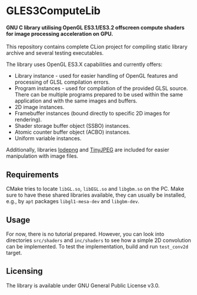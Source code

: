 # GLES3ComputeLib
#### GNU C library utilising OpenGL ES3.1/ES3.2 offscreen compute shaders for image processing acceleration on GPU.
This repository contains complete CLion project for compiling static library archive and several testing executables.

The library uses OpenGL ES3.X capabilities and currently offers:
* Library instance - used for easier handling of OpenGL features and processing of GLSL compilation errors.
* Program instances - used for compilation of the provided GLSL source. There can be multiple programs prepared to be used within the same application and with the same images and buffers.
* 2D image instances.
* Framebuffer instances (bound directly to specific 2D images for rendering).
* Shader storage buffer object (SSBO) instances.
* Atomic counter buffer object (ACBO) instances.
* Uniform variable instances.

Additionally, libraries [lodepng](https://github.com/lvandeve/lodepng) and [TinyJPEG](https://github.com/serge-rgb/TinyJPEG) are included for easier manipulation with image files.

## Requirements
CMake tries to locate `libGL.so`, `libEGL.so` and `libgbm.so` on the PC. Make sure to have these shared libraries available, they can usually be installed, e.g., by `apt` packages `libgl1-mesa-dev` and `libgbm-dev`.

## Usage
For now, there is no tutorial prepared. However, you can look into directories `src/shaders` and `inc/shaders` to see how a simple 2D convolution can be implemented. To test the implementation, build and run `test_conv2d` target. 

## Licensing
The library is available under GNU General Public License v3.0.
